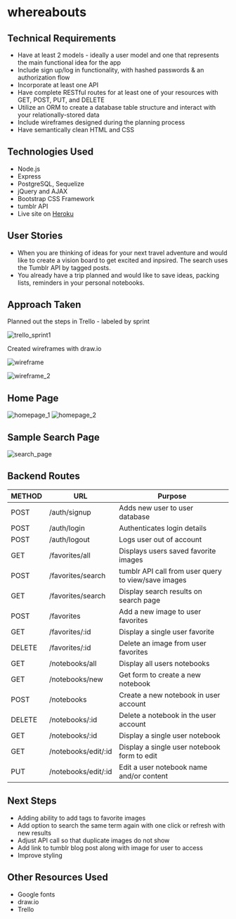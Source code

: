 # whereabouts

## Technical Requirements
* Have at least 2 models - ideally a user model and one that represents the main functional idea for the app
* Include sign up/log in functionality, with hashed passwords & an authorization flow
* Incorporate at least one API
* Have complete RESTful routes for at least one of your resources with GET, POST, PUT, and DELETE
* Utilize an ORM to create a database table structure and interact with your relationally-stored data
* Include wireframes designed during the planning process
* Have semantically clean HTML and CSS

## Technologies Used
* Node.js
* Express
* PostgreSQL, Sequelize
* jQuery and AJAX
* Bootstrap CSS Framework
* tumblr API
* Live site on [Heroku](https://whereabouts-js.herokuapp.com/)

## User Stories
* When you are thinking of ideas for your next travel adventure and would like to create a vision board to get excited and inpsired. The search uses the Tumblr API by tagged posts.
* You already have a trip planned and would like to save ideas, packing lists, reminders in your personal notebooks.

## Approach Taken
Planned out the steps in Trello - labeled by sprint

![trello_sprint1](https://user-images.githubusercontent.com/30785832/34971612-96fdf746-fa30-11e7-9e7d-46395a4bdf9a.jpg)

Created wireframes with draw.io

![wireframe](https://user-images.githubusercontent.com/30785832/34971640-c0460594-fa30-11e7-883f-80db10cc37e9.png)

![wireframe_2](https://user-images.githubusercontent.com/30785832/34972066-e750cea0-fa33-11e7-8d9d-02ad1da15cd9.png)

## Home Page
![homepage_1](https://user-images.githubusercontent.com/30785832/36809444-f5f303e0-1c95-11e8-9c6a-89f806cb7577.png)
![homepage_2](https://user-images.githubusercontent.com/30785832/36809862-35cb043a-1c97-11e8-8e18-598bd81666eb.png)

## Sample Search Page
![search_page](https://user-images.githubusercontent.com/30785832/36809553-37b10dcc-1c96-11e8-85b4-f95039ef77f9.png)

## Backend Routes
METHOD | URL | Purpose
--- | --- | ---
POST | /auth/signup | Adds new user to user database
POST | /auth/login | Authenticates login details
POST | /auth/logout | Logs user out of account
GET | /favorites/all | Displays users saved favorite images
POST | /favorites/search | tumblr API call from user query to view/save images
GET | /favorites/search | Display search results on search page
POST | /favorites | Add a new image to user favorites
GET | /favorites/:id | Display a single user favorite
DELETE | /favorites/:id | Delete an image from user favorites
GET | /notebooks/all | Display all users notebooks
GET | /notebooks/new | Get form to create a new notebook
POST | /notebooks | Create a new notebook in user account
DELETE | /notebooks/:id | Delete a notebook in the user account
GET | /notebooks/:id | Display a single user notebook
GET | /notebooks/edit/:id | Display a single user notebook form to edit
PUT | /notebooks/edit/:id | Edit a user notebook name and/or content

## Next Steps
* Adding ability to add tags to favorite images
* Add option to search the same term again with one click or refresh with new results
* Adjust API call so that duplicate images do not show
* Add link to tumblr blog post along with image for user to access
* Improve styling

## Other Resources Used
* Google fonts
* draw.io
* Trello
